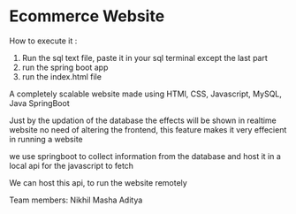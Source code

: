 # Ecommerce Website
How to execute it : 
1) Run the sql text file, paste it in your sql terminal except the last part
2) run the spring boot app
3) run the index.html file
   
A completely scalable website made using HTMl, CSS, Javascript, MySQL, Java SpringBoot

Just by the updation of the database the effects will be shown in realtime website
no need of altering the frontend, this feature makes it very effecient in running a website

we use springboot to collect information from the database and host it in a local api for the javascript to fetch

We can host this api, to run the website remotely

Team members: 
Nikhil 
Masha
Aditya
